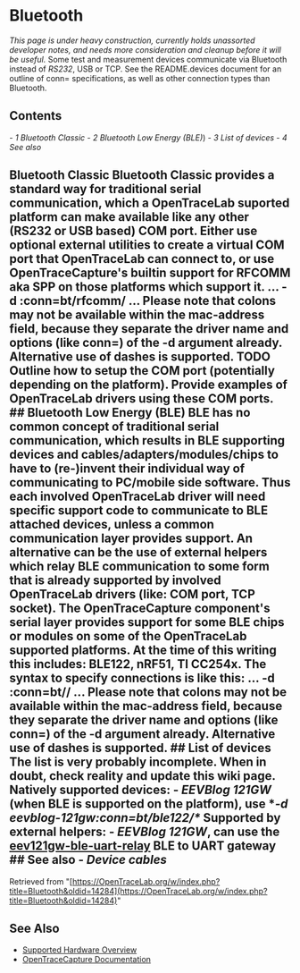 # Bluetooth
*This page is under heavy construction, currently holds unassorted developer notes, and needs more consideration and cleanup before it will be useful.* Some test and measurement devices communicate via Bluetooth instead of *RS232*, USB or TCP. See the README.devices document for an outline of conn= specifications, as well as other connection types than Bluetooth.
## Contents
\- *1 Bluetooth Classic* \- *2 Bluetooth Low Energy (BLE)*) \- *3 List of devices* \- *4 See also*
## Bluetooth Classic Bluetooth Classic provides a standard way for traditional serial communication, which a OpenTraceLab suported platform can make available like any other (RS232 or USB based) COM port. Either use optional external utilities to create a virtual COM port that OpenTraceLab can connect to, or use OpenTraceCapture's builtin support for RFCOMM aka SPP on those platforms which support it. ... -d :conn=bt/rfcomm/ ... Please note that colons may not be available within the **mac-address** field, because they separate the driver name and options (like conn=) of the -d argument already. Alternative use of dashes is supported. **TODO** Outline how to setup the COM port (potentially depending on the platform). Provide examples of OpenTraceLab drivers using these COM ports. ## Bluetooth Low Energy (BLE) BLE has no common concept of traditional serial communication, which results in BLE supporting devices and cables/adapters/modules/chips to have to (re-)invent their individual way of communicating to PC/mobile side software. Thus each involved OpenTraceLab driver will need specific support code to communicate to BLE attached devices, unless a common communication layer provides support. An alternative can be the use of external helpers which relay BLE communication to some form that is already supported by involved OpenTraceLab drivers (like: COM port, TCP socket). The OpenTraceCapture component's serial layer provides support for some BLE chips or modules on some of the OpenTraceLab supported platforms. At the time of this writing this includes: BLE122, nRF51, TI CC254x. The syntax to specify connections is like this: ... -d :conn=bt// ... Please note that colons may not be available within the **mac-address** field, because they separate the driver name and options (like conn=) of the -d argument already. Alternative use of dashes is supported. ## List of devices The list is very probably incomplete. When in doubt, check reality and update this wiki page. Natively supported devices: \- *EEVBlog 121GW* (when BLE is supported on the platform), use **-d eevblog-121gw:conn=bt/ble122/\** Supported by external helpers: \- *EEVBlog 121GW*, can use the [eev121gw-ble-uart-relay](https://github.com/OpenTraceLab/?p=OpenTraceLab-util.git;a=tree;f=util/eevblog-121gw) BLE to UART gateway ## See also \- *Device cables*
Retrieved from "[https://OpenTraceLab.org/w/index.php?title=Bluetooth&oldid=14284](https://OpenTraceLab.org/w/index.php?title=Bluetooth&oldid=14284)"
## See Also
- [Supported Hardware Overview](../supported-hardware.md)
- [OpenTraceCapture Documentation](../../opentracecapture/overview.md)
